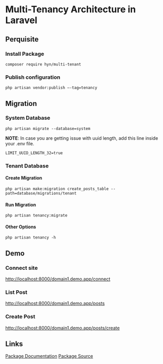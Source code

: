 # Multi-Tenancy Architecture in Laravel

## Perquisite

### Install Package
```
composer require hyn/multi-tenant
```
### Publish configuration
```
php artisan vendor:publish –-tag=tenancy
```
## Migration

### System Database
```
php artisan migrate --database=system
```

**NOTE**: In case you are getting issue with uuid length, add this line inside your .env file.
```
LIMIT_UUID_LENGTH_32=true
```

### Tenant Database

#### Create Migration
```
php artisan make:migration create_posts_table --path=database/migrations/tenant
```
#### Run Migration
```
php artisan tenancy:migrate
```

#### Other Options
```
php artisan tenancy -h
```

## Demo

### Connect site
[http://localhost:8000/domain1.demo.app/connect](http://localhost:8000/domain1.demo.app/connect)


### List Post
[http://localhost:8000/domain1.demo.app/posts](http://localhost:8000/domain1.demo.app/posts)

### Create Post
[http://localhost:8000/domain1.demo.app/posts/create](http://localhost:8000/domain1.demo.app/posts/create)



## Links

[Package Documentation](https://tenancy.dev/docs/hyn/5.3/requirements)
[Package Source](https://github.com/tenancy/multi-tenant)
